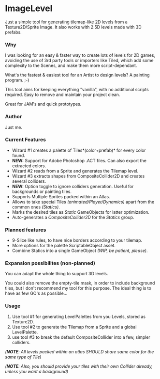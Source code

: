 # ImageLevel

Just a simple tool for generating tilemap-like 2D levels from a Texture2D/Sprite Image. It also works with 2.5D levels made with 3D prefabs.



### Why

I was looking for an easy & faster way to create lots of levels for 2D games, avoiding the use of 3rd party tools or importers like Tiled, which add some complexity to the Scenes, and make them more script-dependant. 

What's the fastest & easiest tool for an Artist to design levels? A painting program.  ;-)

This tool aims for keeping everything "vanilla", with no additional scripts required. Easy to remove and maintain your project clean.

Great for JAM's and quick prototypes.



### Author

Just me.



### Current Features

- Wizard #1 creates a palette of Tiles*(color+prefab)* for every color found.
- **NEW:** Support for Adobe Photoshop .ACT files. Can also export the extracted colors.
- Wizard #2 reads from a Sprite and generates the Tilemap level.
- Wizard #3 extracts shapes from CompositeCollider2D and creates several colliders.
- **NEW:** Option toggle to ignore colliders generation. Useful for backgrounds or painting tiles.
- Supports Multiple Sprites packed within an Atlas.
- Allows to take special Tiles *(animated/Player/Dynamics)* apart from the common ones *(Statics)*.
- Marks the desired tiles as *Static* GameObjects for latter optimization.
- Auto-generates a *CompositeCollider2D* for the *Statics* group.



### Planned features

- 9-Slice like rules, to have nice borders according to your tilemap.
- More options for the palette ScriptableObject asset.
- Combine Statics into a single GameObject *(WIP, be patient, please)*.



### Expansion possibilites (non-planned)

You can adapt the whole thing to support 3D levels.

You could also remove the empty-tile mask, in order to include background tiles, but I don't recommend my tool for this purpose. The ideal thing is to have as few GO's as possible...



### Usage

1. Use tool #1 for generating LevelPalettes from you Levels, stored as Texture2D.
2. Use tool #2 to generate the Tilemap from a Sprite and a global LevelPalette.
3. use tool #3 to break the default CompositeCollider into a few, simpler colliders.

*(**NOTE**: All levels packed within an atlas SHOULD share same color for the same type of Tile)*

*(**NOTE**: Also, you should provide your tiles with their own Collider already, unless you want a background)*